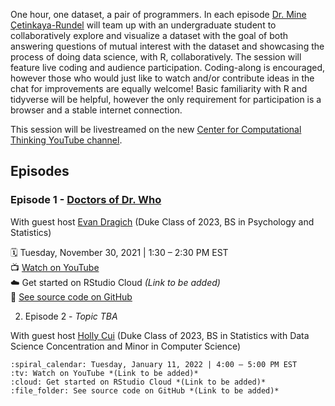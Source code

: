 One hour, one dataset, a pair of programmers. In each episode [Dr. Mine Çetinkaya-Rundel](http://mine-cr.com/) will team up with an undergraduate student to collaboratively explore and visualize a dataset with the goal of both answering questions of mutual interest with the dataset and showcasing the process of doing data science, with R, collaboratively. The session will feature live coding and audience participation. Coding-along is encouraged, however those who would just like to watch and/or contribute ideas in the chat for improvements are equally welcome! Basic familiarity with R and tidyverse will be helpful, however the only requirement for participation is a browser and a stable internet connection. 

This session will be livestreamed on the new [Center for Computational Thinking YouTube channel](https://www.youtube.com/channel/UCN-OX45aSM1VtXkzocx8Ppg). 
 
## Episodes

### Episode 1 - [Doctors of Dr. Who](/01-dr-who/)

With guest host [Evan Dragich](https://github.com/evandragich) (Duke Class of 2023, BS in Psychology and Statistics)  

:spiral_calendar: Tuesday, November 30, 2021 | 1:30 – 2:30 PM EST  
:tv: [Watch on YouTube](https://www.youtube.com/watch?v=kG9tv8NRPVo)  
:cloud: Get started on RStudio Cloud *(Link to be added)*  
:file_folder: [See source code on GitHub](/01-dr-who/)  

2. Episode 2 - *Topic TBA*

With guest host [Holly Cui](https://github.com/hollyyfc) (Duke Class of 2023, BS in Statistics with Data Science Concentration and Minor in Computer Science)

    :spiral_calendar: Tuesday, January 11, 2022 | 4:00 – 5:00 PM EST  
    :tv: Watch on YouTube *(Link to be added)*  
    :cloud: Get started on RStudio Cloud *(Link to be added)*  
    :file_folder: See source code on GitHub *(Link to be added)*  
